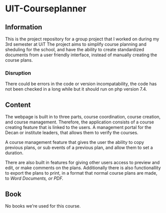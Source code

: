 # UIT-Courseplanner
## Information
This is the project repository for a group project that I worked on during my 3rd semester at UiT
The project aims to simplify course planning and sheduling for the school, and have the ability to create standardized documents from a user friendly interface, instead of manually creating the course plans. 

### Disruption
There could be errors in the code or version incompatability, the code has not been checked in a long while but it should run on php version 7.4.

## Content
The webpage is built in to three parts, course coordination, course creation, and course management.
Therefore, the application consists of a course creating feature that is linked to the users.
A management portal for the Decan or institute leaders, that allows them to verify the courses.

A course management feature that gives the user the ability to copy previous plans, or sub events of a previous plan, and allow them to set a duration.

There are also built in features for giving other users access to preview and edit, or make comments on the plans.
Additionally there is also functionallity to export the plans to print, in a format that normal course plans are made, to *Word Documents, or PDF.*

## Book
No books we're used for this course. 